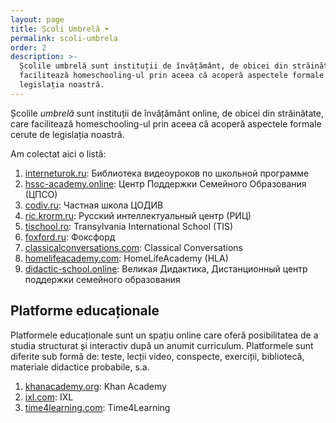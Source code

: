 ```yaml
---
layout: page
title: Școli Umbrelă ☂️
permalink: scoli-umbrela
order: 2
description: >-
  Școlile umbrelă sunt instituții de învățământ, de obicei din străinătate, care
  facilitează homeschooling-ul prin aceea că acoperă aspectele formale cerute de
  legislația noastră.
---
```


Școlile _umbrelă_ sunt instituții de învățământ online, de obicei din
străinătate, care facilitează homeschooling-ul prin aceea că acoperă
aspectele formale cerute de legislația noastră.

Am colectat aici o listă:

1. [interneturok.ru](https://interneturok.ru): Библиотека видеоуроков по школьной программе
2. [hssc-academy.online](https://hssc-academy.online): Центр Поддержки Семейного Образования (ЦПСО)
3. [codiv.ru](https://codiv.ru): Частная школа ЦОДИВ
4. [ric.krorm.ru](https://ric.krorm.ru): Русский интеллектуальный центр (РИЦ)
5. [tischool.ro](https://tischool.ro): Transylvania International School (TIS)
6. [foxford.ru](https://foxford.ru): Фоксфорд
7. [classicalconversations.com](https://classicalconversations.com): Classical Conversations
8. [homelifeacademy.com](https://homelifeacademy.com): HomeLifeAcademy (HLA)
9. [didactic-school.online](https://didactic-school.online): Великая Дидактика, Дистанционный центр поддержки семейного образования

## Platforme educaționale

Platformele educaționale sunt un spațiu online care oferă posibilitatea
de a studia structurat și interactiv după un anumit curriculum.
Platformele sunt diferite sub formă de: teste, lecții video, conspecte,
exerciții, bibliotecă, materiale didactice probabile, s.a.

1. [khanacademy.org](https://www.khanacademy.org): Khan Academy
2. [ixl.com](https://www.ixl.com): IXL
3. [time4learning.com](https://www.time4learning.com): Time4Learning
